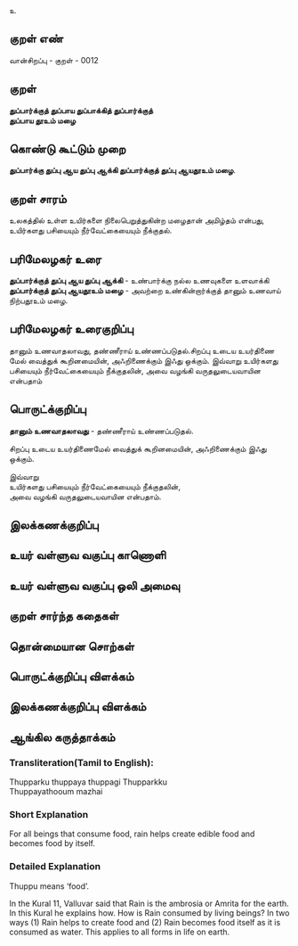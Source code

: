 உ

## குறள் எண் 

வான்சிறப்பு - குறள் - 0012
## குறள் 

**துப்பார்க்குத் துப்பாய துப்பாக்கித் துப்பார்க்குத்  
துப்பாய தூஉம் மழை**

## கொண்டு கூட்டும் முறை

**துப்பார்க்கு துப்பு ஆய துப்பு ஆக்கி துப்பார்க்குத் துப்பு ஆயதூஉம் மழை**.
## குறள் சாரம் 

உலகத்தில் உள்ள உயிர்களை நிலைபெறுத்துகின்ற மழைதான் அமிழ்தம் என்பது,  
உயிர்களது பசியையும் நீர்வேட்கையையும் நீக்குதல்.

## பரிமேலழகர் உரை

**துப்பார்க்குத் துப்பு ஆய துப்பு ஆக்கி** - உண்பார்க்கு நல்ல உணவுகளை உளவாக்கி  
**துப்பார்க்குத் துப்பு ஆயதூஉம் மழை** - அவற்றை உண்கின்றார்க்குத் தானும் உணவாய் நிற்பதூஉம் மழை.  

## பரிமேலழகர் உரைகுறிப்பு   

தானும் உணவாதலாவது, தண்ணீராய் உண்ணப்படுதல்.சிறப்பு உடைய உயர்திணை மேல் வைத்துக் கூறினமையின், அஃறிணைக்கும் இஃது ஒக்கும். இவ்வாறு உயிர்களது பசியையும் நீர்வேட்கையையும் நீக்குதலின், அவை வழங்கி வருதலுடையவாயின என்பதாம்
## பொருட்க்குறிப்பு 

**தானும் உணவாதலாவது** - தண்ணீராய் உண்ணப்படுதல்.  

சிறப்பு உடைய உயர்திணைமேல் வைத்துக் கூறினமையின், அஃறிணைக்கும் இஃது ஒக்கும்.  

இவ்வாறு  
உயிர்களது பசியையும் நீர்வேட்கையையும் நீக்குதலின்,  
அவை வழங்கி வருதலுடையவாயின என்பதாம்.

## இலக்கணக்குறிப்பு  


## உயர் வள்ளுவ வகுப்பு காணொளி


## உயர் வள்ளுவ வகுப்பு ஒலி அமைவு 

 
## குறள் சார்ந்த கதைகள் 


## தொன்மையான சொற்கள்


## பொருட்க்குறிப்பு விளக்கம்


## இலக்கணக்குறிப்பு விளக்கம்


## ஆங்கில கருத்தாக்கம் 

### Transliteration(Tamil to English):  
Thupparku thuppaya thuppagi Thupparkku  
Thuppayathooum mazhai  

### Short Explanation
For all beings that consume food, rain helps create edible food and becomes food by itself.  

### Detailed Explanation 
Thuppu means ‘food’.  

In the Kural 11, Valluvar said that Rain is the ambrosia or Amrita for the earth. In this Kural he explains how. How is Rain consumed by living beings? In two ways (1) Rain helps to create food and (2) Rain becomes food itself as it is consumed as water. This applies to all forms in life on earth.  

